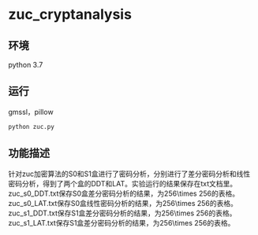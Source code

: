 # zuc_cryptanalysis
## 环境
python 3.7
## 运行
gmssl，pillow
```bash
python zuc.py
```
## 功能描述
针对zuc加密算法的S0和S1盒进行了密码分析，分别进行了差分密码分析和线性密码分析，得到了两个盒的DDT和LAT。实验运行的结果保存在txt文档里。
zuc_s0_DDT.txt保存S0盒差分密码分析的结果，为256\times 256的表格。
zuc_s0_LAT.txt保存S0盒线性密码分析的结果，为256\times 256的表格。
zuc_s1_DDT.txt保存S1盒差分密码分析的结果，为256\times 256的表格。
zuc_s1_LAT.txt保存S1盒差分密码分析的结果，为256\times 256的表格。

